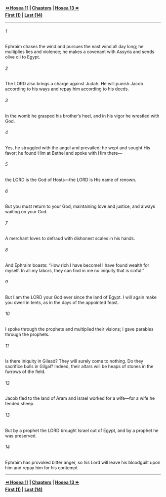   
**[⏪ Hosea 11](./Hosea%2011.md) | [Chapters](./_index.md) | [Hosea 13 ⏩](./Hosea%2013.md)**  
**[First (1)](./Hosea%201.md) | [Last (14)](./Hosea%2014.md)**  
  
---  
  
###### 1  
Ephraim chases the wind and pursues the east wind all day long; he multiplies lies and violence; he makes a covenant with Assyria and sends olive oil to Egypt.  
  
###### 2  
The LORD also brings a charge against Judah. He will punish Jacob according to his ways and repay him according to his deeds.  
  
###### 3  
In the womb he grasped his brother’s heel, and in his vigor he wrestled with God.  
  
###### 4  
Yes, he struggled with the angel and prevailed; he wept and sought His favor; he found Him at Bethel and spoke with Him there—  
  
###### 5  
the LORD is the God of Hosts—the LORD is His name of renown.  
  
###### 6  
But you must return to your God, maintaining love and justice, and always waiting on your God.  
  
###### 7  
A merchant loves to defraud with dishonest scales in his hands.  
  
###### 8  
And Ephraim boasts: “How rich I have become! I have found wealth for myself. In all my labors, they can find in me no iniquity that is sinful.”  
  
###### 9  
But I am the LORD your God ever since the land of Egypt. I will again make you dwell in tents, as in the days of the appointed feast.  
  
###### 10  
I spoke through the prophets and multiplied their visions; I gave parables through the prophets.  
  
###### 11  
Is there iniquity in Gilead? They will surely come to nothing. Do they sacrifice bulls in Gilgal? Indeed, their altars will be heaps of stones in the furrows of the field.  
  
###### 12  
Jacob fled to the land of Aram and Israel worked for a wife—for a wife he tended sheep.  
  
###### 13  
But by a prophet the LORD brought Israel out of Egypt, and by a prophet he was preserved.  
  
###### 14  
Ephraim has provoked bitter anger, so his Lord will leave his bloodguilt upon him and repay him for his contempt.  
  
  
---  
  
**[⏪ Hosea 11](./Hosea%2011.md) | [Chapters](./_index.md) | [Hosea 13 ⏩](./Hosea%2013.md)**  
**[First (1)](./Hosea%201.md) | [Last (14)](./Hosea%2014.md)**  
  
